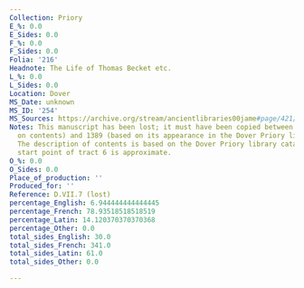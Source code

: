 ```yaml
---
Collection: Priory
E_%: 0.0
E_Sides: 0.0
F_%: 0.0
F_Sides: 0.0
Folia: '216'
Headnote: The Life of Thomas Becket etc.
L_%: 0.0
L_Sides: 0.0
Location: Dover
MS_Date: unknown
MS_ID: '254'
MS_Sources: https://archive.org/stream/ancientlibraries00jame#page/421/mode/1up
Notes: This manuscript has been lost; it must have been copied between 1180 (based
  on contents) and 1389 (based on its appearance in the Dover Priory library register).
  The description of contents is based on the Dover Priory library catalogue; the
  start point of tract 6 is approximate.
O_%: 0.0
O_Sides: 0.0
Place_of_production: ''
Produced_for: ''
Reference: D.VII.7 (lost)
percentage_English: 6.944444444444445
percentage_French: 78.93518518518519
percentage_Latin: 14.120370370370368
percentage_Other: 0.0
total_sides_English: 30.0
total_sides_French: 341.0
total_sides_Latin: 61.0
total_sides_Other: 0.0

---
```


